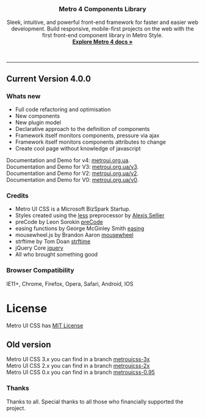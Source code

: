 <p align="center">
  <a href="https://metroui.org.ua/v4/">
    <img src="https://metroui.org.ua/images/logo4.png" alt="">
  </a>

  <h3 align="center">Metro 4 Components Library</h3>

  <p align="center">
    Sleek, intuitive, and powerful front-end framework for faster and easier web development.
 Build responsive, mobile-first projects on the web with the first front-end component library in Metro Style.
    <br>
    <a href="https://metroui.org.ua/v4/"><strong>Explore Metro 4 docs »</strong></a>
  </p>
</p>

<br>
<hr>
 
## Current Version 4.0.0

### Whats new
+ Full code refactoring and optimisation
+ New components
+ New plugin model
+ Declarative approach to the definition of components
+ Framework itself monitors components, pressure via ajax
+ Framework itself monitors components attributes to change
+ Create cool page without knowledge of javascript

 Documentation and Demo for v4: [metroui.org.ua](http://metroui.org.ua/).   
 Documentation and Demo for V3: [metroui.org.ua/v3](http://metroui.org.ua/v3).   
 Documentation and Demo for V2: [metroui.org.ua/v2](http://metroui.org.ua/v2).   
 Documentation and Demo for V0: [metroui.org.ua/v0](http://metroui.org.ua/v0).   

### Credits
- Metro UI CSS is a Microsoft BizSpark Startup.
- Styles created using the [less](http://lesscss.org) preprocessor by  [Alexis Sellier](https://github.com/cloudhead)
- preCode by Leon Sorokin [preCode](https://github.com/leeoniya/preCode.js)
- easing functions by George McGinley Smith [easing](http://gsgd.co.uk/sandbox/jquery/easing/)
- mousewheel.js by Brandon Aaron [mousewheel](http://brandonaaron.net)
- strftime by Tom Doan [strftime](https://github.com/thdoan/strftime)
- jQuery Core [jquery](https://jquery.com/)
- All who brought something good 

### Browser Compatibility
IE11+, Chrome, Firefox, Opera, Safari, Android, IOS

# License
Metro UI CSS has [MIT License](http://metroui.org.ua/license.html)

## Old version
Metro UI CSS 3.x you can find in a branch [metrouicss-3x](https://github.com/olton/Metro-UI-CSS/tree/metrouicss-3x)     
Metro UI CSS 2.x you can find in a branch [metrouicss-2x](https://github.com/olton/Metro-UI-CSS/tree/metrouicss-2x)     
Metro UI CSS 0.x you can find in a branch [metrouicss-0.95](https://github.com/olton/Metro-UI-CSS/tree/metrouicss-0.95) 

### Thanks
Thanks to all. Special thanks to all those who financially supported the project.    
    
        
         